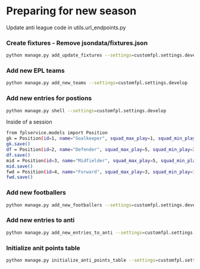 # Preparing for new season

Update anti league code in utils.url_endpoints.py

### Create fixtures - Remove jsondata/fixtures.json
```sh
python manage.py add_update_fixtures --settings=customfpl.settings.develop
```

### Add new EPL teams
```sh
python manage.py add_new_teams --settings=customfpl.settings.develop
```


### Add new entries for postions 
```sh
python manage.py shell --settings=customfpl.settings.develop
```
Inside of a session 

```sh
from fplservice.models import Position
gk = Position(id=1, name="Goalkeeper", squad_max_play=1, squad_min_play=1, squad_max_select=2)
gk.save()
df = Position(id=2, name="Defender", squad_max_play=5, squad_min_play=3, squad_max_select=5)
df.save()
mid = Position(id=3, name="Midfielder", squad_max_play=5, squad_min_play=2, squad_max_select=5)
mid.save()
fwd = Position(id=4, name="Forward", squad_max_play=3, squad_min_play=1, squad_max_select=3)
fwd.save()
```


### Add new footballers
```sh
python manage.py add_new_footballers --settings=customfpl.settings.develop
```

### Add new entries to anti 
```sh
python manage.py add_new_entries_to_anti --settings=customfpl.settings.develop
```

### Initialize anit points table
```sh
python manage.py initialize_anti_points_table --settings=customfpl.settings.develop
```

